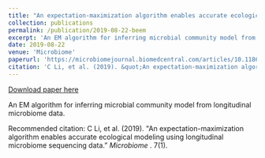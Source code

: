 ```yaml
---
title: "An expectation-maximization algorithm enables accurate ecological modeling using longitudinal microbiome sequencing data"
collection: publications
permalink: /publication/2019-08-22-beem
excerpt: 'An EM algorithm for inferring microbial community model from longitudinal microbiome data.'
date: 2019-08-22
venue: 'Microbiome'
paperurl: 'https://microbiomejournal.biomedcentral.com/articles/10.1186/s40168-019-0729-z'
citation: 'C Li, et al. (2019). &quot;An expectation-maximization algorithm enables accurate ecological modeling using longitudinal microbiome sequencing data.” <i> Microbiome </i>. 7(1).'
---
```


<a href='https://microbiomejournal.biomedcentral.com/articles/10.1186/s40168-019-0729-z'>Download paper here</a>

An EM algorithm for inferring microbial community model from longitudinal microbiome data.

Recommended citation: C Li, et al. (2019). "An expectation-maximization algorithm enables accurate ecological modeling using longitudinal microbiome sequencing data.” <i> Microbiome </i>. 7(1).